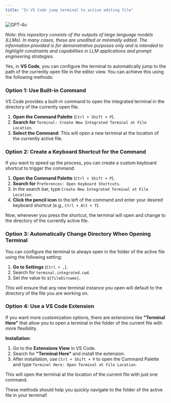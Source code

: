 ```yaml
---
title: "In VS Code jump terminal to active editing file"
---
```

![GPT-4o](https://img.shields.io/badge/GPT--4o-3333FF?style=for-the-badge&logo=openai&logoColor=white)



*Note: this repository consists of the outputs of large language models (LLMs). In many cases, these are unedited or minimally edited. The information provided is for demonstrative purposes only and is intended to highlight constraints and capabilities in LLM applications and prompt engineering strategies.*


Yes, in **VS Code**, you can configure the terminal to automatically jump to the path of the currently open file in the editor view. You can achieve this using the following methods:

### Option 1: Use Built-in Command
VS Code provides a built-in command to open the integrated terminal in the directory of the currently open file.

1. **Open the Command Palette** (`Ctrl + Shift + P`).
2. **Search for** `Terminal: Create New Integrated Terminal at File Location`.
3. **Select the Command**: This will open a new terminal at the location of the currently active file.

### Option 2: Create a Keyboard Shortcut for the Command
If you want to speed up the process, you can create a custom keyboard shortcut to trigger the command:

1. **Open the Command Palette** (`Ctrl + Shift + P`).
2. **Search for** `Preferences: Open Keyboard Shortcuts`.
3. In the search bar, type `Create New Integrated Terminal at File Location`.
4. **Click the pencil icon** to the left of the command and enter your desired keyboard shortcut (e.g., `Ctrl + Alt + T`).

Now, whenever you press the shortcut, the terminal will open and change to the directory of the currently active file.

### Option 3: Automatically Change Directory When Opening Terminal
You can configure the terminal to always open in the folder of the active file using the following setting:

1. **Go to Settings** (`Ctrl + ,`).
2. Search for `terminal.integrated.cwd`.
3. Set the value to `${fileDirname}`.

This will ensure that any new terminal instance you open will default to the directory of the file you are working on.

### Option 4: Use a VS Code Extension
If you want more customization options, there are extensions like **"Terminal Here"** that allow you to open a terminal in the folder of the current file with more flexibility.

**Installation**:
1. Go to the **Extensions View** in VS Code.
2. Search for **"Terminal Here"** and install the extension.
3. After installation, use `Ctrl + Shift + P` to open the Command Palette and type `Terminal Here: Open Terminal at File Location`.

This will open the terminal at the location of the current file with just one command.

These methods should help you quickly navigate to the folder of the active file in your terminal!